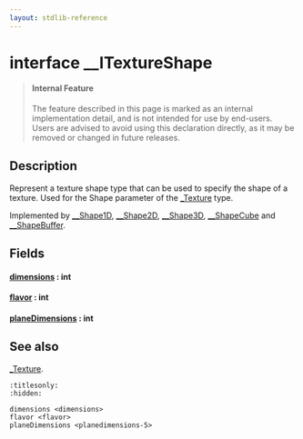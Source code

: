 ```yaml
---
layout: stdlib-reference
---
```


# interface \_\_ITextureShape

> #### Internal Feature
> The feature described in this page is marked as an internal implementation detail, and is not intended for use by end-users.
> Users are advised to avoid using this declaration directly, as it may be removed or changed in future releases.

## Description

Represent a texture shape type that can be used to specify the shape of a texture.
Used for the <span class='code'>Shape</span> parameter of the <span class='code'><a href="../types/0texture-01/index" class="code_type">_Texture</a></span> type.

Implemented by <span class='code'><a href="../types/0_shape1d-028/index" class="code_type">__Shape1D</a></span>, <span class='code'><a href="../types/0_shape2d-028/index" class="code_type">__Shape2D</a></span>, <span class='code'><a href="../types/0_shape3d-028/index" class="code_type">__Shape3D</a></span>, <span class='code'><a href="../types/0_shapecube-027/index" class="code_type">__ShapeCube</a></span> and <span class='code'><a href="../types/0_shapebuffer-027/index" class="code_type">__ShapeBuffer</a></span>.


## Fields

####  <a id="decl-dimensions"></a>[dimensions]() : int
####  <a id="decl-flavor"></a>[flavor]() : int
####  <a id="decl-planeDimensions"></a>[planeDimensions]() : int

## See also

<span class='code'><a href="../types/0texture-01/index" class="code_type">_Texture</a></span>.


```{toctree}
:titlesonly:
:hidden:

dimensions <dimensions>
flavor <flavor>
planeDimensions <planedimensions-5>
```
